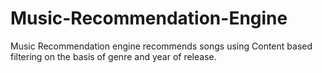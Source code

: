 # Music-Recommendation-Engine
Music Recommendation engine recommends songs using Content based filtering on the basis of genre and year of release.

